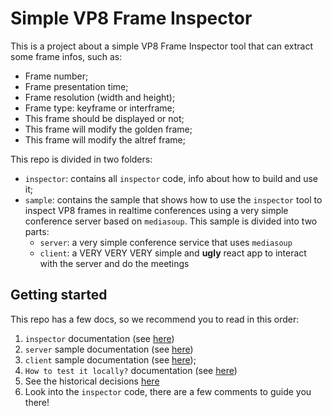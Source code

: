 # Simple VP8 Frame Inspector 

This is a project about a simple VP8 Frame Inspector tool that can extract some frame infos, such as:

- Frame number;
- Frame presentation time;
- Frame resolution (width and height);
- Frame type: keyframe or interframe;
- This frame should be displayed or not;
- This frame will modify the golden frame;
- This frame will modify the altref frame;


This repo is divided in two folders:

- `inspector`: contains all `inspector` code, info about how to build and use it;
- `sample`: contains the sample that shows how to use the `inspector` tool to inspect VP8 frames in realtime conferences using a very simple conference server based on `mediasoup`. This sample is divided into two parts:
  - `server`: a very simple conference service that uses `mediasoup`
  - `client`: a VERY VERY VERY simple and **ugly** react app to interact with the server and do the meetings

## Getting started

This repo has a few docs, so we recommend you to read in this order:

1. `inspector` documentation (see [here](inspector/README.md))
2. `server` sample documentation (see [here](sample/server/README.md))
3. `client` sample documentation (see [here](sample/client/README.md));
4. `How to test it locally?` documentation (see [here](HOWTO.md))
5. See the historical decisions [here](HISTORY.md)
6. Look into the `inspector` code, there are a few comments to guide you there!